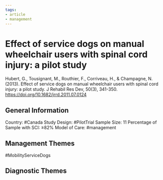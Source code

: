 ```yaml
---
tags:
- article
- management
---
```


# Effect of service dogs on manual wheelchair users with spinal cord injury: a pilot study
Hubert, G., Tousignant, M., Routhier, F., Corriveau, H., & Champagne, N. (2013). Effect of service dogs on manual wheelchair users with spinal cord injury: a pilot study. J Rehabil Res Dev, 50(3), 341-350. https://doi.org/10.1682/jrrd.2011.07.0124 

## General Information
Country: #Canada 
Study Design: #PilotTrial 
Sample Size: 11
Percentage of Sample with SCI: ≥82%
Model of Care: #management 

## Management Themes
#MobilityServiceDogs 

## Diagnostic Themes
